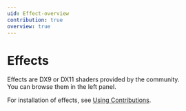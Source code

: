 ```yaml
---
uid: Effect-overview
contribution: true
overview: true
---
```


# Effects

Effects are DX9 or DX11 shaders provided by the community.  
You can browse them in the left panel.  

For installation of effects, see [Using Contributions](https://beta.vvvv.org/using-vvvv/patching/using-addons.html#contributions).